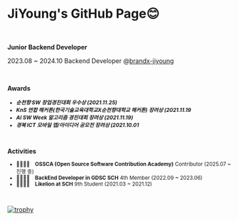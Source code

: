 # JiYoung's GitHub Page😊

<br>

**Junior Backend Developer**

2023.08 ~ 2024.10 Backend Developer @[brandx-jiyoung](https://github.com/brandx-jiyoung)

<br>

**Awards**
<small>
- ***순천향 SW 창업경진대회 우수상 (2021.11.25)***
- ***KnS 연합 해커톤(한국기술교육대학교X순천향대학교 해커톤) 장려상 (2021.11.19***
- ***AI SW Week 알고리즘 경진대회 장려상 (2021.11.19)***
- ***경북 ICT 모바일 앱/아이디어 공모전 장려상 (2021.10.01***
</small>

<br>

**Activities**
<small>
- 👨‍👩‍👧‍👦&emsp;**OSSCA (Open Source Software Contribution Academy)** Contributor (2025.07 ~ 진행 중) 
- 👨‍👩‍👧‍👦&emsp;**BackEnd Developer in GDSC SCH** 4th Member (2022.09 ~ 2023.06)
- 👨‍👩‍👧‍👦&emsp;**Likelion at SCH** 9th Student (2021.03 ~ 2021.12)
</small>

<br>

[![trophy](https://github-profile-trophy.vercel.app/?username=zy0ung&theme=flat&column=7)](https://github.com/ryo-ma/github-profile-trophy)
